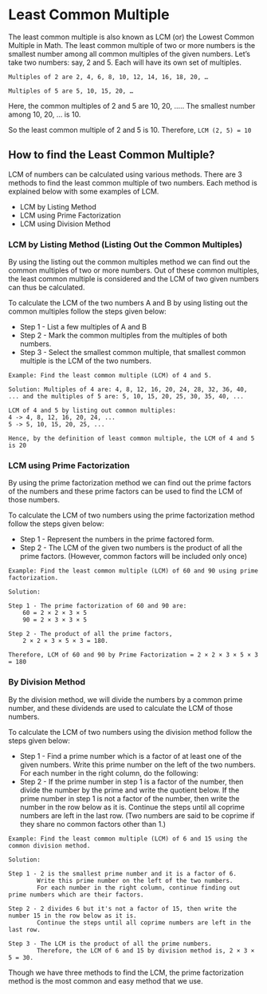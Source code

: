 # Least Common Multiple

The least common multiple is also known as LCM (or) the Lowest Common Multiple in Math. The least common multiple of two or more numbers is the smallest number among all common multiples of the given numbers. Let’s take two numbers: say, 2 and 5. Each will have its own set of multiples. 

```Multiples of 2 are 2, 4, 6, 8, 10, 12, 14, 16, 18, 20, …```

```Multiples of 5 are 5, 10, 15, 20, …```

Here, the common multiples of 2 and 5 are 10, 20, ….. The smallest number among 10, 20, … is 10.

So the least common multiple of 2 and 5 is 10. Therefore, ```LCM (2, 5) = 10```

## How to find the Least Common Multiple?
LCM of numbers can be calculated using various methods. There are 3 methods to find the least common multiple of two numbers. Each method is explained below with some examples of LCM.

 * LCM by Listing Method
 * LCM using Prime Factorization
 * LCM using Division Method

### LCM by Listing Method (Listing Out the Common Multiples)
By using the listing out the common multiples method we can find out the common multiples of two or more numbers. Out of these common multiples, the least common multiple is considered and the LCM of two given numbers can thus be calculated.

To calculate the LCM of the two numbers A and B by using listing out the common multiples follow the steps given below:

 * Step 1 - List a few multiples of A and B
 * Step 2 - Mark the common multiples from the multiples of both numbers.
 * Step 3 - Select the smallest common multiple, that smallest common multiple is the LCM of the two numbers.

```
Example: Find the least common multiple (LCM) of 4 and 5. 

Solution: Multiples of 4 are: 4, 8, 12, 16, 20, 24, 28, 32, 36, 40, ... and the multiples of 5 are: 5, 10, 15, 20, 25, 30, 35, 40, ...

LCM of 4 and 5 by listing out common multiples:
4 -> 4, 8, 12, 16, 20, 24, ...
5 -> 5, 10, 15, 20, 25, ...

Hence, by the definition of least common multiple, the LCM of 4 and 5 is 20
```

### LCM using Prime Factorization
By using the prime factorization method we can find out the prime factors of the numbers and these prime factors can be used to find the LCM of those numbers.

To calculate the LCM of two numbers using the prime factorization method follow the steps given below:

 * Step 1 - Represent the numbers in the prime factored form. 
 * Step 2 - The LCM of the given two numbers is the product of all the prime factors. (However, common factors will be included only once) 

```
Example: Find the least common multiple (LCM) of 60 and 90 using prime factorization. 

Solution:

Step 1 - The prime factorization of 60 and 90 are:
    60 = 2 × 2 × 3 × 5
    90 = 2 × 3 × 3 × 5

Step 2 - The product of all the prime factors,
    2 × 2 × 3 × 5 × 3 = 180.

Therefore, LCM of 60 and 90 by Prime Factorization = 2 × 2 × 3 × 5 × 3 = 180
```

### By Division Method
By the division method, we will divide the numbers by a common prime number, and these dividends are used to calculate the LCM of those numbers.

To calculate the LCM of two numbers using the division method follow the steps given below:

 * Step 1 - Find a prime number which is a factor of at least one of the given numbers. Write this prime number on the left of the two numbers. For each number in the right column, do the following: 
 * Step 2 - If the prime number in step 1 is a factor of the number, then divide the number by the prime and write the quotient below. If the prime number in step 1 is not a factor of the number, then write the number in the row below as it is. Continue the steps until all coprime numbers are left in the last row. (Two numbers are said to be coprime if they share no common factors other than 1.)

```
Example: Find the least common multiple (LCM) of 6 and 15 using the common division method.

Solution:

Step 1 - 2 is the smallest prime number and it is a factor of 6. 
        Write this prime number on the left of the two numbers.
        For each number in the right column, continue finding out prime numbers which are their factors.

Step 2 - 2 divides 6 but it's not a factor of 15, then write the number 15 in the row below as it is.
        Continue the steps until all coprime numbers are left in the last row. 

Step 3 - The LCM is the product of all the prime numbers.
        Therefore, the LCM of 6 and 15 by division method is, 2 × 3 × 5 = 30. 
```
 
Though we have three methods to find the LCM, the prime factorization method is the most common and easy method that we use.
